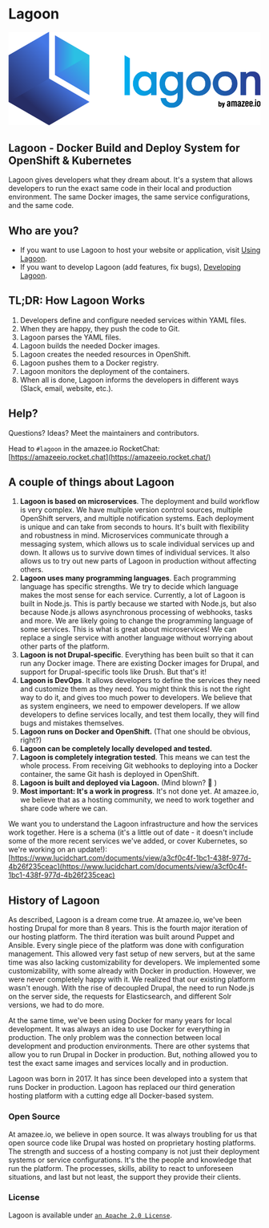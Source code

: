 # Lagoon

![](.gitbook/assets/lagoon-logo%20%282%29%20%282%29%20%282%29.png)

## Lagoon - Docker Build and Deploy System for OpenShift & Kubernetes

Lagoon gives developers what they dream about. It's a system that allows developers to run the exact same code in their local and production environment. The same Docker images, the same service configurations, and the same code.

## Who are you?

* If you want to use Lagoon to host your website or application, visit [Using Lagoon](using-lagoon-the-basics/index.md).
* If you want to develop Lagoon \(add features, fix bugs\), [Developing Lagoon](contributing-to-lagoon/developing-lagoon.md).

## TL;DR: How Lagoon Works

1. Developers define and configure needed services within YAML files.
2. When they are happy, they push the code to Git.
3. Lagoon parses the YAML files.
4. Lagoon builds the needed Docker images.
5. Lagoon creates the needed resources in OpenShift.
6. Lagoon pushes them to a Docker registry.
7. Lagoon monitors the deployment of the containers.
8. When all is done, Lagoon informs the developers in different ways \(Slack, email, website, etc.\).

## Help?

Questions? Ideas? Meet the maintainers and contributors.

Head to `#lagoon` in the amazee.io RocketChat: [https://amazeeio.rocket.chat](https://amazeeio.rocket.chat/)

## A couple of things about Lagoon

1. **Lagoon is based on microservices**. The deployment and build workflow is very complex. We have multiple version control sources, multiple OpenShift servers, and multiple notification systems. Each deployment is unique and can take from seconds to hours. It's built with flexibility and robustness in mind. Microservices communicate through a messaging system, which allows us to scale individual services up and down. It allows us to survive down times of individual services. It also allows us to try out new parts of Lagoon in production without affecting others.
2. **Lagoon uses many programming languages**. Each programming language has specific strengths. We try to decide which language makes the most sense for each service. Currently, a lot of Lagoon is built in Node.js. This is partly because we started with Node.js, but also because Node.js allows asynchronous processing of webhooks, tasks and more. We are likely going to change the programming language of some services. This is what is great about microservices! We can replace a single service with another language without worrying about other parts of the platform.
3. **Lagoon is not Drupal-specific**. Everything has been built so that it can run any Docker image. There are existing Docker images for Drupal, and support for Drupal-specific tools like Drush. But that's it!
4. **Lagoon is DevOps**. It allows developers to define the services they need and customize them as they need. You might think this is not the right way to do it, and gives too much power to developers. We believe that as system engineers, we need to empower developers. If we allow developers to define services locally, and test them locally, they will find bugs and mistakes themselves.
5. **Lagoon runs on Docker and OpenShift.** \(That one should be obvious, right?\)
6. **Lagoon can be completely locally developed and tested.**
7. **Lagoon is completely integration tested**. This means we can test the whole process. From receiving Git webhooks to deploying into a Docker container, the same Git hash is deployed in OpenShift.
8. **Lagoon is built and deployed via Lagoon.** \(Mind blown? 🤯 \)
9. **Most important: It's a work in progress**. It's not done yet. At amazee.io, we believe that as a hosting community, we need to work together and share code where we can.

We want you to understand the Lagoon infrastructure and how the services work together. Here is a schema \(it's a little out of date - it doesn't include some of the more recent services we've added, or cover Kubernetes, so we're working on an update!\): [https://www.lucidchart.com/documents/view/a3cf0c4f-1bc1-438f-977d-4b26f235ceac](https://www.lucidchart.com/documents/view/a3cf0c4f-1bc1-438f-977d-4b26f235ceac) ‌

## History of Lagoon

As described, Lagoon is a dream come true. At amazee.io, we've been hosting Drupal for more than 8 years. This is the fourth major iteration of our hosting platform. The third iteration was built around Puppet and Ansible. Every single piece of the platform was done with configuration management. This allowed very fast setup of new servers, but at the same time was also lacking customizability for developers. We implemented some customizability, with some already with Docker in production. However, we were never completely happy with it. We realized that our existing platform wasn't enough. With the rise of decoupled Drupal, the need to run Node.js on the server side, the requests for Elasticsearch, and different Solr versions, we had to do more. ‌

At the same time, we've been using Docker for many years for local development. It was always an idea to use Docker for everything in production. The only problem was the connection between local development and production environments. There are other systems that allow you to run Drupal in Docker in production. But, nothing allowed you to test the exact same images and services locally and in production.

Lagoon was born in 2017. It has since been developed into a system that runs Docker in production. Lagoon has replaced our third generation hosting platform with a cutting edge all Docker-based system.

### Open Source

At amazee.io, we believe in open source. It was always troubling for us that open source code like Drupal was hosted on proprietary hosting platforms. The strength and success of a hosting company is not just their deployment systems or service configurations. It's the the people and knowledge that run the platform. The processes, skills, ability to react to unforeseen situations, and last but not least, the support they provide their clients.

### License

Lagoon is available under [`an Apache 2.0 License`](https://github.com/amazeeio/lagoon/blob/main/LICENSE).

